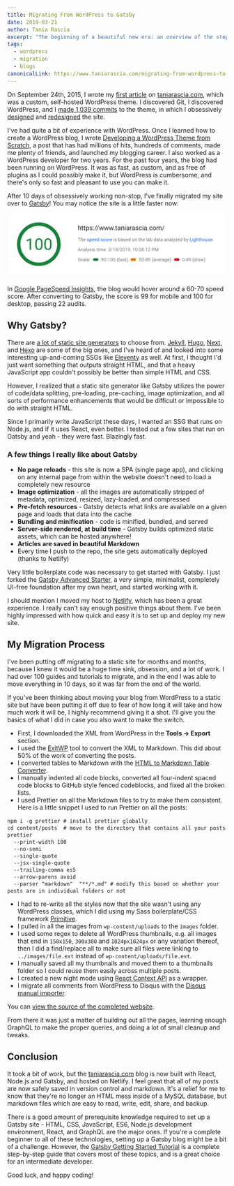 ```yaml
---
title: Migrating From WordPress to Gatsby
date: 2019-03-21
author: Tania Rascia
excerpt: "The beginning of a beautiful new era: an overview of the steps I took to migrate my blog from WordPress to Gatsby."
tags:
  - wordpress
  - migration
  - blogs
canonicalLink: https://www.taniarascia.com/migrating-from-wordpress-to-gatsby/
---
```


On September 24th, 2015, I wrote my [first article](https://www.taniarascia.com/getting-started-with-git/) on [taniarascia.com](https://www.taniarascia.com), which was a custom, self-hosted WordPress theme. I discovered Git, I discovered WordPress, and I [made 1,039 commits](https://github.com/taniarascia/oblate) to the theme, in which I obsessively [designed](https://www.taniarascia.com/version-2-0-website-redesign-863-commits-later/) and [redesigned](https://www.taniarascia.com/website-redesign-version-4-0/) the site.

I've had quite a bit of experience with WordPress. Once I learned how to create a WordPress blog, I wrote [Developing a WordPress Theme from Scratch](https://www.taniarascia.com/developing-a-wordpress-theme-from-scratch/), a post that has had millions of hits, hundreds of comments, made me plenty of friends, and launched my blogging career. I also worked as a WordPress developer for two years. For the past four years, the blog had been running on WordPress. It was as fast, as custom, and as free of plugins as I could possibly make it, but WordPress is cumbersome, and there's only so fast and pleasant to use you can make it.

After 10 days of obsessively working non-stop, I've finally migrated my site over to [Gatsby](/)! You may notice the site is a little faster now:

![Lighthouse Performance Score](./images/speed.png)

In [Google PageSpeed Insights](https://developers.google.com/speed/pagespeed/insights/), the blog would hover around a 60-70 speed score. After converting to Gatsby, the score is 99 for mobile and 100 for desktop, passing 22 audits.

## Why Gatsby?

There are [a lot of static site generators](https://www.staticgen.com/) to choose from. [Jekyll](https://jekyllrb.com/), [Hugo](https://gohugo.io/), [Next](https://nextjs.org/), and [Hexo](https://hexo.io/) are some of the big ones, and I've heard of and looked into some interesting up-and-coming SSGs like [Eleventy](https://www.11ty.io/) as well. At first, I thought I'd just want something that outputs straight HTML, and that a heavy JavaScript app couldn't possibly be better than simple HTML and CSS.

However, I realized that a static site generator like Gatsby utilizes the power of code/data splitting, pre-loading, pre-caching, image optimization, and all sorts of performance enhancements that would be difficult or impossible to do with straight HTML.

Since I primarily write JavaScript these days, I wanted an SSG that runs on Node.js, and if it uses React, even better. I tested out a few sites that run on Gatsby and yeah - they were fast. Blazingly fast.

### A few things I really like about Gatsby

- **No page reloads** - this site is now a SPA (single page app), and clicking on any internal page from within the website doesn't need to load a completely new resource
- **Image optimization** - all the images are automatically stripped of metadata, optimized, resized, lazy-loaded, and compressed
- **Pre-fetch resources** - Gatsby detects what links are available on a given page and loads that data into the cache
- **Bundling and minification** - code is minified, bundled, and served
- **Server-side rendered, at build time** - Gatsby builds optimized static assets, which can be hosted anywhere!
- **Articles are saved in beautiful Markdown**
- Every time I push to the repo, the site gets automatically deployed (thanks to Netlify)

Very little boilerplate code was necessary to get started with Gatsby. I just forked the [Gatsby Advanced Starter](https://github.com/vagr9k/gatsby-advanced-starter/), a very simple, minimalist, completely UI-free foundation after my own heart, and started working with it.

I should mention I moved my host to [Netlify](https://www.netlify.com/), which has been a great experience. I really can't say enough positive things about them. I've been highly impressed with how quick and easy it is to set up and deploy my new site.

## My Migration Process

I've been putting off migrating to a static site for months and months, because I knew it would be a huge time sink, obsession, and a lot of work. I had over 100 guides and tutorials to migrate, and in the end I was able to move everything in 10 days, so it was far from the end of the world.

If you've been thinking about moving your blog from WordPress to a static site but have been putting it off due to fear of how long it will take and how much work it will be, I highly recommend giving it a shot. I'll give you the basics of what I did in case you also want to make the switch.

- First, I downloaded the XML from WordPress in the **Tools -> Export** section.
- I used the [ExitWP](https://github.com/thomasf/exitwp) tool to convert the XML to Markdown. This did about 50% of the work of converting the posts.
- I converted tables to Markdown with the [HTML to Markdown Table Converter](https://jmalarcon.github.io/markdowntables/).
- I manually indented all code blocks, converted all four-indent spaced code blocks to GitHub style fenced codeblocks, and fixed all the broken lists.
- I used Prettier on all the Markdown files to try to make them consistent. Here is a little snippet I used to run Prettier on all the posts:

```shell
npm i -g prettier # install prettier globally
cd content/posts  # move to the directory that contains all your posts
prettier
  --print-width 100
  --no-semi
  --single-quote
  --jsx-single-quote
  --trailing-comma es5
  --arrow-parens avoid
  --parser "markdown"  "**/*.md" # modify this based on whether your posts are in individual folders or not
```

- I had to re-write all the styles now that the site wasn't using any WordPress classes, which I did using my Sass boilerplate/CSS framework [Primitive](https://taniarascia.github.io/primitive).
- I pulled in all the images from `wp-content/uploads` to the `images` folder.
- I used some regex to delete all WordPress thumbnails, e.g. all images that end in `150x150`, `300x300` and `1024px1024px` or any variation thereof, then I did a find/replace all to make sure all files were linking to `../images/file.ext` instead of `wp-content/uploads/file.ext`.
- I manually saved all my thumbnails and moved them to a thumbnails folder so I could reuse them easily across multiple posts.
- I created a new night mode using [React Context API](/blog/2019-01-31-using-react-context-api-with-gatsby/) as a wrapper.
- I migrate all comments from WordPress to Disqus with the [Disqus manual importer](https://help.disqus.com/import-export-and-syncing/importing-comments-from-wordpress).

You can [view the source of the completed website](https://github.com/taniarascia/taniarascia.com).

From there it was just a matter of building out all the pages, learning enough GraphQL to make the proper queries, and doing a lot of small cleanup and tweaks.

## Conclusion

It took a bit of work, but the [taniarascia.com](https://www.taniarascia.com) blog is now built with React, Node.js and Gatsby, and hosted on Netlify. I feel great that all of my posts are now safely saved in version control and markdown. It's a relief for me to know that they're no longer an HTML mess inside of a MySQL database, but markdown files which are easy to read, write, edit, share, and backup.

There is a good amount of prerequisite knowledge required to set up a Gatsby site - HTML, CSS, JavaScript, ES6, Node.js development environment, React, and GraphQL are the major ones. If you're a complete beginner to all of these technologies, setting up a Gatsby blog might be a bit of a challenge. However, the [Gatsby Getting Started Tutorial](/tutorial/) is a complete step-by-step guide that covers most of these topics, and is a great choice for an intermediate developer.

Good luck, and happy coding!
